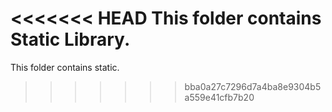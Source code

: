 <<<<<<< HEAD
This folder contains Static Library.
=======
This folder contains static.
>>>>>>> bba0a27c7296d7a4ba8e9304b5a559e41cfb7b20
